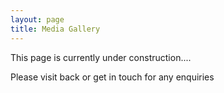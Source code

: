 ```yaml
---
layout: page
title: Media Gallery
---
```



This page is currently under construction....

<div>Please visit back or get in touch for any enquiries</div>